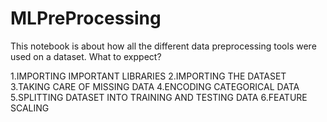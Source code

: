 # MLPreProcessing

This notebook is about how all the different data preprocessing tools were used on a dataset.
What to exppect?

1.IMPORTING IMPORTANT LIBRARIES
2.IMPORTING THE DATASET
3.TAKING CARE OF MISSING DATA
4.ENCODING CATEGORICAL DATA
5.SPLITTING DATASET INTO TRAINING AND TESTING DATA
6.FEATURE SCALING
